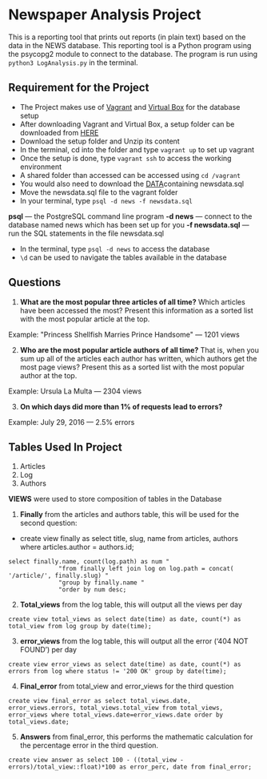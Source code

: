 # Newspaper Analysis Project
This is a reporting tool that prints out reports (in plain text) based on the data in the NEWS database. This reporting tool is a Python program using the psycopg2 module to connect to the database.  The program is run using  `python3 LogAnalysis.py`  in the terminal.


## Requirement for the Project
* The Project makes use of [Vagrant](vagrantup.com/downloads.html) and [Virtual Box](https://www.virtualbox.org/wiki/Downloads) for the database setup
* After downloading Vagrant and Virtual Box, a setup folder can be downloaded from [HERE](https://d17h27t6h515a5.cloudfront.net/topher/2017/August/59822701_fsnd-virtual-machine/fsnd-virtual-machine.zip)
* Download the setup folder and Unzip its content 
* In the terminal, cd into the folder and  type `vagrant up` to set up vagrant 
* Once the setup is done, type `vagrant ssh` to access the working environment
* A shared folder than accessed can be accessed using  `cd /vagrant`
* You would also need to download the [DATA](https://d17h27t6h515a5.cloudfront.net/topher/2016/August/57b5f748_newsdata/newsdata.zip)containing newsdata.sql 
* Move the newsdata.sql file to the vagrant folder 
* In your terminal, type `psql -d news -f newsdata.sql`

**psql** — the PostgreSQL command line program
**-d news** — connect to the database named news which has been set up for you
**-f newsdata.sql** — run the SQL statements in the file newsdata.sql

* In the terminal, type `psql -d news` to access the database 
* `\d` can be used to navigate the tables available in the database 


## Questions
1. **What are the most popular three articles of all time?** Which articles have been accessed the most? Present this information as a sorted list with the most popular article at the top.

Example:
"Princess Shellfish Marries Prince Handsome" — 1201 views

2. **Who are the most popular article authors of all time?** That is, when you sum up all of the articles each author has written, which authors get the most page views? Present this as a sorted list with the most popular author at the top.

Example:
Ursula La Multa — 2304 views

3. **On which days did more than 1% of requests lead to errors?** 

Example:
July 29, 2016 — 2.5% errors


## Tables Used In Project 
1. Articles
2. Log
3. Authors


**VIEWS** were used to store composition of tables in the Database 

1. **Finally** from the articles and authors table, this will be used for the second question:

* create view finally as select title, slug, name from articles, authors
where articles.author = authors.id;

```
select finally.name, count(log.path) as num "
              "from finally left join log on log.path = concat( '/article/', finally.slug) "
              "group by finally.name "
              "order by num desc;
```

2. **Total_views** from the log table, this will output all the views per day 

```
create view total_views as select date(time) as date, count(*) as total_view from log group by date(time);
```

3. **error_views** from the log table, this will output all the error (‘404 NOT FOUND’) per day 

```
create view error_views as select date(time) as date, count(*) as errors from log where status != '200 OK' group by date(time);
```

4. **Final_error** from total_view and error_views for the third question

```
create view final_error as select total_views.date, error_views.errors, total_views.total_view from total_views, error_views where total_views.date=error_views.date order by total_views.date;
```

5. **Answers** from final_error, this performs the mathematic calculation for the percentage error in the third question.

```
create view answer as select 100 - ((total_view - errors)/total_view::float)*100 as error_perc, date from final_error;
```





